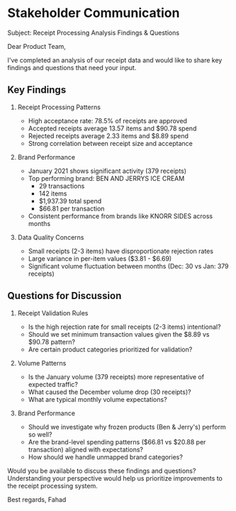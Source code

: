# Stakeholder Communication

Subject: Receipt Processing Analysis Findings & Questions

Dear Product Team,

I've completed an analysis of our receipt data and would like to share key findings and questions that need your input.

## Key Findings

1. Receipt Processing Patterns
   - High acceptance rate: 78.5% of receipts are approved
   - Accepted receipts average 13.57 items and $90.78 spend
   - Rejected receipts average 2.33 items and $8.89 spend
   - Strong correlation between receipt size and acceptance

2. Brand Performance
   - January 2021 shows significant activity (379 receipts)
   - Top performing brand: BEN AND JERRYS ICE CREAM
     * 29 transactions
     * 142 items
     * $1,937.39 total spend
     * $66.81 per transaction
   - Consistent performance from brands like KNORR SIDES across months

3. Data Quality Concerns
   - Small receipts (2-3 items) have disproportionate rejection rates
   - Large variance in per-item values ($3.81 - $6.69)
   - Significant volume fluctuation between months (Dec: 30 vs Jan: 379 receipts)

## Questions for Discussion

1. Receipt Validation Rules
   - Is the high rejection rate for small receipts (2-3 items) intentional?
   - Should we set minimum transaction values given the $8.89 vs $90.78 pattern?
   - Are certain product categories prioritized for validation?

2. Volume Patterns
   - Is the January volume (379 receipts) more representative of expected traffic?
   - What caused the December volume drop (30 receipts)?
   - What are typical monthly volume expectations?

3. Brand Performance
   - Should we investigate why frozen products (Ben & Jerry's) perform so well?
   - Are the brand-level spending patterns ($66.81 vs $20.88 per transaction) aligned with expectations?
   - How should we handle unmapped brand categories?

Would you be available to discuss these findings and questions? Understanding your perspective would help us prioritize improvements to the receipt processing system.

Best regards,
Fahad